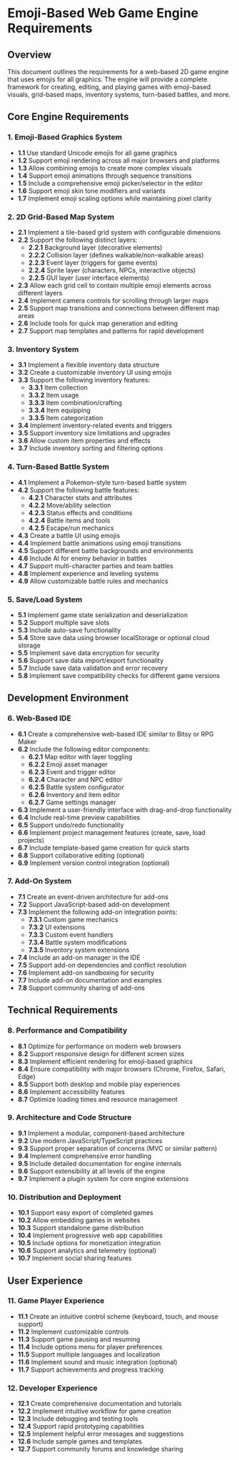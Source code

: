 # Emoji-Based Web Game Engine Requirements

## Overview
This document outlines the requirements for a web-based 2D game engine that uses emojis for all graphics. The engine will provide a complete framework for creating, editing, and playing games with emoji-based visuals, grid-based maps, inventory systems, turn-based battles, and more.

## Core Engine Requirements

### 1. Emoji-Based Graphics System
- **1.1** Use standard Unicode emojis for all game graphics
- **1.2** Support emoji rendering across all major browsers and platforms
- **1.3** Allow combining emojis to create more complex visuals
- **1.4** Support emoji animations through sequence transitions
- **1.5** Include a comprehensive emoji picker/selector in the editor
- **1.6** Support emoji skin tone modifiers and variants
- **1.7** Implement emoji scaling options while maintaining pixel clarity

### 2. 2D Grid-Based Map System
- **2.1** Implement a tile-based grid system with configurable dimensions
- **2.2** Support the following distinct layers:
  - **2.2.1** Background layer (decorative elements)
  - **2.2.2** Collision layer (defines walkable/non-walkable areas)
  - **2.2.3** Event layer (triggers for game events)
  - **2.2.4** Sprite layer (characters, NPCs, interactive objects)
  - **2.2.5** GUI layer (user interface elements)
- **2.3** Allow each grid cell to contain multiple emoji elements across different layers
- **2.4** Implement camera controls for scrolling through larger maps
- **2.5** Support map transitions and connections between different map areas
- **2.6** Include tools for quick map generation and editing
- **2.7** Support map templates and patterns for rapid development

### 3. Inventory System
- **3.1** Implement a flexible inventory data structure
- **3.2** Create a customizable inventory UI using emojis
- **3.3** Support the following inventory features:
  - **3.3.1** Item collection
  - **3.3.2** Item usage
  - **3.3.3** Item combination/crafting
  - **3.3.4** Item equipping
  - **3.3.5** Item categorization
- **3.4** Implement inventory-related events and triggers
- **3.5** Support inventory size limitations and upgrades
- **3.6** Allow custom item properties and effects
- **3.7** Include inventory sorting and filtering options

### 4. Turn-Based Battle System
- **4.1** Implement a Pokemon-style turn-based battle system
- **4.2** Support the following battle features:
  - **4.2.1** Character stats and attributes
  - **4.2.2** Move/ability selection
  - **4.2.3** Status effects and conditions
  - **4.2.4** Battle items and tools
  - **4.2.5** Escape/run mechanics
- **4.3** Create a battle UI using emojis
- **4.4** Implement battle animations using emoji transitions
- **4.5** Support different battle backgrounds and environments
- **4.6** Include AI for enemy behavior in battles
- **4.7** Support multi-character parties and team battles
- **4.8** Implement experience and leveling systems
- **4.9** Allow customizable battle rules and mechanics

### 5. Save/Load System
- **5.1** Implement game state serialization and deserialization
- **5.2** Support multiple save slots
- **5.3** Include auto-save functionality
- **5.4** Store save data using browser localStorage or optional cloud storage
- **5.5** Implement save data encryption for security
- **5.6** Support save data import/export functionality
- **5.7** Include save data validation and error recovery
- **5.8** Implement save compatibility checks for different game versions

## Development Environment

### 6. Web-Based IDE
- **6.1** Create a comprehensive web-based IDE similar to Bitsy or RPG Maker
- **6.2** Include the following editor components:
  - **6.2.1** Map editor with layer toggling
  - **6.2.2** Emoji asset manager
  - **6.2.3** Event and trigger editor
  - **6.2.4** Character and NPC editor
  - **6.2.5** Battle system configurator
  - **6.2.6** Inventory and item editor
  - **6.2.7** Game settings manager
- **6.3** Implement a user-friendly interface with drag-and-drop functionality
- **6.4** Include real-time preview capabilities
- **6.5** Support undo/redo functionality
- **6.6** Implement project management features (create, save, load projects)
- **6.7** Include template-based game creation for quick starts
- **6.8** Support collaborative editing (optional)
- **6.9** Implement version control integration (optional)

### 7. Add-On System
- **7.1** Create an event-driven architecture for add-ons
- **7.2** Support JavaScript-based add-on development
- **7.3** Implement the following add-on integration points:
  - **7.3.1** Custom game mechanics
  - **7.3.2** UI extensions
  - **7.3.3** Custom event handlers
  - **7.3.4** Battle system modifications
  - **7.3.5** Inventory system extensions
- **7.4** Include an add-on manager in the IDE
- **7.5** Support add-on dependencies and conflict resolution
- **7.6** Implement add-on sandboxing for security
- **7.7** Include add-on documentation and examples
- **7.8** Support community sharing of add-ons

## Technical Requirements

### 8. Performance and Compatibility
- **8.1** Optimize for performance on modern web browsers
- **8.2** Support responsive design for different screen sizes
- **8.3** Implement efficient rendering for emoji-based graphics
- **8.4** Ensure compatibility with major browsers (Chrome, Firefox, Safari, Edge)
- **8.5** Support both desktop and mobile play experiences
- **8.6** Implement accessibility features
- **8.7** Optimize loading times and resource management

### 9. Architecture and Code Structure
- **9.1** Implement a modular, component-based architecture
- **9.2** Use modern JavaScript/TypeScript practices
- **9.3** Support proper separation of concerns (MVC or similar pattern)
- **9.4** Implement comprehensive error handling
- **9.5** Include detailed documentation for engine internals
- **9.6** Support extensibility at all levels of the engine
- **9.7** Implement a plugin system for core engine extensions

### 10. Distribution and Deployment
- **10.1** Support easy export of completed games
- **10.2** Allow embedding games in websites
- **10.3** Support standalone game distribution
- **10.4** Implement progressive web app capabilities
- **10.5** Include options for monetization integration
- **10.6** Support analytics and telemetry (optional)
- **10.7** Implement social sharing features

## User Experience

### 11. Game Player Experience
- **11.1** Create an intuitive control scheme (keyboard, touch, and mouse support)
- **11.2** Implement customizable controls
- **11.3** Support game pausing and resuming
- **11.4** Include options menu for player preferences
- **11.5** Support multiple languages and localization
- **11.6** Implement sound and music integration (optional)
- **11.7** Support achievements and progress tracking

### 12. Developer Experience
- **12.1** Create comprehensive documentation and tutorials
- **12.2** Implement intuitive workflow for game creation
- **12.3** Include debugging and testing tools
- **12.4** Support rapid prototyping capabilities
- **12.5** Implement helpful error messages and suggestions
- **12.6** Include sample games and templates
- **12.7** Support community forums and knowledge sharing
